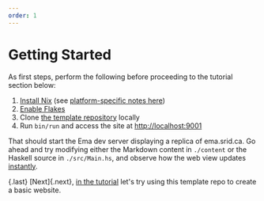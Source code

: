 ```yaml
---
order: 1
---
```


# Getting Started

As first steps, perform the following before proceeding to the tutorial section below:

1. [Install Nix](https://nixos.org/download.html) (see [platform-specific notes here](https://neuron.zettel.page/install))
1. [Enable Flakes](https://nixos.wiki/wiki/Flakes#Installing_flakes)
1. Clone [the template repository](https://github.com/srid/ema-docs) locally
1. Run `bin/run` and access the site at <http://localhost:9001>

That should start the Ema dev server displaying a replica of ema.srid.ca. Go ahead and try modifying either the Markdown content in `./content` or the Haskell source in `./src/Main.hs`, and observe how the web view updates [instantly](concepts/hot-reload.md).

{.last}
[Next]{.next}, [in the tutorial](start/tutorial.md) let's try using this template repo to create a basic website.
